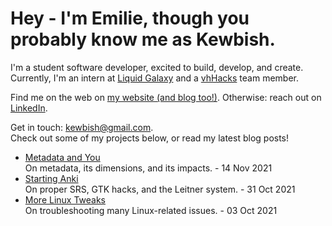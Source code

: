 # Hey - I'm Emilie, though you probably know me as Kewbish. 
I'm a student software developer, excited to build, develop, and create. Currently, I'm an intern at [Liquid Galaxy](https://liquidgalaxy.eu) and a [vhHacks](https://vhhacks.ca) team member.

Find me on the web on [my website (and blog too!)](https://kewbi.sh/). Otherwise: reach out on [LinkedIn](https://www.linkedin.com/in/kewbish/).

Get in touch: [kewbish@gmail.com](mailto:kewbish@gmail.com).  
Check out some of my projects below, or read my latest blog posts!

<!--bp-->
- [Metadata and You](https://kewbi.sh/blog/posts/211114/)  
On metadata, its dimensions, and its impacts. - 14 Nov 2021
- [Starting Anki](https://kewbi.sh/blog/posts/211031/)  
On proper SRS, GTK hacks, and the Leitner system. - 31 Oct 2021
- [More Linux Tweaks](https://kewbi.sh/blog/posts/211003/)  
On troubleshooting many Linux-related issues. - 03 Oct 2021
